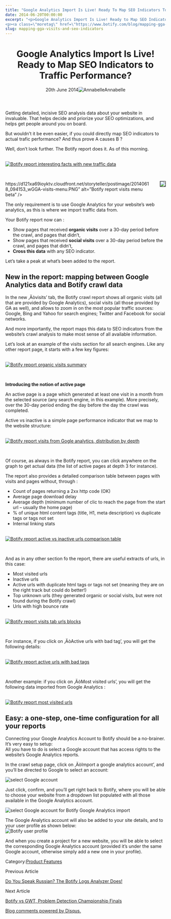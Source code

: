 ```yaml
---
title: "Google Analytics Import Is Live! Ready To Map SEO Indicators To Traffic Performance?"
date: 2014-06-20T00:00:00
excerpt: "<p>Google Analytics Import Is Live! Ready to Map SEO Indicators to Traffic Performance? 20th June 2014Annabelle Getting detailed, incisive SEO analysis data about your website in invaluable. That helps decide and priorize your SEO optimizations, and helps get people around you on board. But wouldn&#8217;t it be even easier, if you could directly map SEO&hellip; </p>
<p><a class=\"moretag\" href=\"https://www.botify.com/blog/mapping-gga-visits-and-seo-indicators\">Read the full article</a></p>"
slug: mapping-gga-visits-and-seo-indicators
---
```


<header class="text-center">
<h1 class="font-internacional font-regular normal text-header-one leading-header-one text-typography-accent-2">Google Analytics Import Is Live! Ready to Map SEO Indicators to Traffic Performance?</h1>
<div class="flex items-center justify-center my-3"><span class="mr-1 font-internacional font-regular normal text-base leading-none text-typography-primary-lighter">20th June 2014</span><img decoding="async" alt="Annabelle" class="rounded-full w-10 h-10" src="//images.ctfassets.net/tp56mevc46jo/2fCkDEsbiQSWGIkcWs40mG/e548033eda97a957ca690bdc814ed048/HS-PNG-100x100-Annabelle_Bouard.png"><span class="ml-1 font-internacional font-regular normal text-base leading-none text-typography-primary">Annabelle</span></div>
</header>
<p><span class="font-roboto font-regular normal text-base leading-none Markdown__Container"></span></p>
<p>Getting detailed, incisive SEO analysis data about your website in invaluable. That helps decide and priorize your SEO optimizations, and helps get people around you on board.</p>
<p>But wouldn&#8217;t it be even easier, if you could directly map SEO indicators to actual trafic performance? And thus prove A causes B ?</p>
<p>Well, don&#8217;t look further. The Botify report does it. As of this morning.</p>
<p><a href="https://gm01botify.wpengine.com/wp-content/uploads/2020/01/20140619_092402_wGGA-interesting-facts.png" target="blank" rel="noopener noreferrer"><br />
<img decoding="async" alt="Botify report interesting facts with new traffic data" src="https://gm01botify.wpengine.com/wp-content/uploads/2020/01/20140619_092402_wGGA-interesting-facts.png" style="align: center"></a></p>
<p><a href="https://gm01botify.wpengine.com/wp-content/uploads/2020/01/20140619_092402_wGGA-interesting-facts.png" target="blank" rel="noopener noreferrer"><br />
</a><a href="https://gm01botify.wpengine.com/wp-content/uploads/2020/01/20140619_092402_wGGA-interesting-facts.png" target="blank" rel="noopener noreferrer"></a></p>
<p><img decoding="async" style="float: right; margin:0px 0px 0px 30px; border:solid 1px black;
" src="<a href=" https:="" d121xa69ioyktv.cloudfront.net="" storyteller="" postimage="" 20140618_094153_wgga-visits-menu.png%22"="">https://d121xa69ioyktv.cloudfront.net/storyteller/postimage/20140618_094153_wGGA-visits-menu.PNG&#8221; alt=&#8221;Botify report visits menu beta&#8221; /&gt;</p>
<p>The only requirement is to use Google Analytics for your website&#8217;s web analytics,  as this is where we import traffic data from.</p>
<p>Your Botify report now can :</p>
<ul>
<li>Show pages that received <strong>organic visits</strong> over a 30-day period before the crawl, and pages that didn&#8217;t,</li>
<li>Show pages that received <strong>social visits</strong> over a 30-day period before the crawl, and pages that didn&#8217;t,</li>
<li><strong>Cross this data</strong> with any SEO indicator.</li>
</ul>
<p>Let&#8217;s take a peak at what&#8217;s been added to the report.</p>
<h2 id="new-in-the-report-mapping-between-google-analytics-data-and-botify-crawl-data">New in the report: mapping between Google Analytics data and Botify crawl data</h2>
<p>In the new ‚Äòvisits&#8217; tab, the Botify crawl report shows all organic visits (all that are provided by Google Analytics), social visits (all those provided by GA as well), and allows to zoom in on the most popular traffic sources: Google, Bing and Yahoo for search engines; Twitter and Facebook for social networks.</p>
<p>And more importantly, the report maps this data to SEO indicators from the website&#8217;s crawl analysis to make most sense of all available information.</p>
<p>Let&#8217;s look at an example of the visits section for all search engines. Like any other report page, it starts with a few key figures:</p>
<p><a href="https://gm01botify.wpengine.com/wp-content/uploads/2020/01/20140619_085943_wGGA-visits-summary.png" target="blank" rel="noopener noreferrer"><br />
<img decoding="async" alt="Botify report organic visits summary" src="https://gm01botify.wpengine.com/wp-content/uploads/2020/01/20140619_085943_wGGA-visits-summary.png" style="align: center"></a></p>
<p><a href="https://gm01botify.wpengine.com/wp-content/uploads/2020/01/20140619_085943_wGGA-visits-summary.png" target="blank" rel="noopener noreferrer"><br />
</a><a href="https://gm01botify.wpengine.com/wp-content/uploads/2020/01/20140619_085943_wGGA-visits-summary.png" target="blank" rel="noopener noreferrer"></a></p>
<p><strong>Introducing the notion of active page</strong></p>
<p>An active page is a page which generated at least one visit in a month from the selected source (any search engine, in this example). More precisely, over the 30-day period ending the day before the day the crawl was completed.</p>
<p>Active vs inactive is a simple page performance indicator that we map to the website structure:</p>
<p><a href="https://gm01botify.wpengine.com/wp-content/uploads/2020/01/20140619_085943_wGGA-visits-distribution.png" target="blank" rel="noopener noreferrer"><br />
<img decoding="async" alt="Botify report visits from Gogle analytics, distribution by depth" src="https://gm01botify.wpengine.com/wp-content/uploads/2020/01/20140619_085943_wGGA-visits-distribution.png" style="align: center"></a></p>
<p><a href="https://gm01botify.wpengine.com/wp-content/uploads/2020/01/20140619_085943_wGGA-visits-distribution.png" target="blank" rel="noopener noreferrer"><br />
</a><a href="https://gm01botify.wpengine.com/wp-content/uploads/2020/01/20140619_085943_wGGA-visits-distribution.png" target="blank" rel="noopener noreferrer"></a></p>
<p>Of course, as always in the Botify report, you can click anywhere on the graph to get actual data (the list of active pages at depth 3 for instance).</p>
<p>The report also provides a detailed comparison table between pages with visits and pages without, through :</p>
<ul>
<li>Count of pages returning a 2xx http code (OK)</li>
<li>Average page download delay</li>
<li>Average depth (minimum number of clic to reach the page from the start url &#8211; usually the home page)</li>
<li>% of unique html content tags (title, H1, meta description) vs duplicate  tags or tags not set</li>
<li>Internal linking stats</li>
</ul>
<p><a href="https://gm01botify.wpengine.com/wp-content/uploads/2020/01/20140619_085943_wGGA-visits-comparison-table.png" target="blank" rel="noopener noreferrer"><br />
<img decoding="async" alt="Botify report active vs inactive urls comparison table" src="https://gm01botify.wpengine.com/wp-content/uploads/2020/01/20140619_085943_wGGA-visits-comparison-table.png" style="align: center"></a></p>
<p><a href="https://gm01botify.wpengine.com/wp-content/uploads/2020/01/20140619_085943_wGGA-visits-comparison-table.png" target="blank" rel="noopener noreferrer"><br />
</a><a href="https://gm01botify.wpengine.com/wp-content/uploads/2020/01/20140619_085943_wGGA-visits-comparison-table.png" target="blank" rel="noopener noreferrer"></a></p>
<p>And as in any other section fo the report, there are useful extracts of urls, in this case:</p>
<ul>
<li>Most visited urls</li>
<li>Inactive urls</li>
<li>Active urls with duplicate html tags or tags not set (meaning they are on the right track but could do better!)</li>
<li>Top unknown urls (they generated organic or social visits, but were not found during the Botify crawl)</li>
<li>Urls with high bounce rate</li>
</ul>
<p><a href="https://gm01botify.wpengine.com/wp-content/uploads/2020/01/20140619_085943_wGGA-visits-urls.png" target="blank" rel="noopener noreferrer"><br />
<img decoding="async" alt="Botify report visits tab urls blocks" src="https://gm01botify.wpengine.com/wp-content/uploads/2020/01/20140619_085943_wGGA-visits-urls.png" style="align: center"></a></p>
<p><a href="https://gm01botify.wpengine.com/wp-content/uploads/2020/01/20140619_085943_wGGA-visits-urls.png" target="blank" rel="noopener noreferrer"><br />
</a><a href="https://gm01botify.wpengine.com/wp-content/uploads/2020/01/20140619_085943_wGGA-visits-urls.png" target="blank" rel="noopener noreferrer"></a></p>
<p>For instance, if you click on ‚ÄòActive urls with bad tag&#8217;, you will get the following details:</p>
<p><a href="https://gm01botify.wpengine.com/wp-content/uploads/2020/01/20140619_085943_wGGA-urls-bad-tags.png" target="blank" rel="noopener noreferrer"><br />
<img decoding="async" alt="Botify report active urls with bad tags" src="https://gm01botify.wpengine.com/wp-content/uploads/2020/01/20140619_085943_wGGA-urls-bad-tags.png" style="align: center"></a></p>
<p><a href="https://gm01botify.wpengine.com/wp-content/uploads/2020/01/20140619_085943_wGGA-urls-bad-tags.png" target="blank" rel="noopener noreferrer"><br />
</a><a href="https://gm01botify.wpengine.com/wp-content/uploads/2020/01/20140619_085943_wGGA-urls-bad-tags.png" target="blank" rel="noopener noreferrer"></a></p>
<p>Another example: if you click on ‚ÄòMost visited urls&#8217;, you will get the following data imported from Google Analytics :</p>
<p><a href="https://gm01botify.wpengine.com/wp-content/uploads/2020/01/20140619_153533_wGGA-most-visited-urls.png" target="blank" rel="noopener noreferrer"><br />
<img decoding="async" alt="Botify report most visited urls" src="https://gm01botify.wpengine.com/wp-content/uploads/2020/01/20140619_153533_wGGA-most-visited-urls.png" style="align: center"></a></p>
<h2 id="easy-a-one-step-one-time-configuration-for-all-your-reports">Easy: a one-step, one-time configuration for all your reports</h2>
<p>Connecting your Google Analytics Account to Botify should be a no-brainer. It&#8217;s very easy to setup:<br />
All you have to do is select a Google account that has access rights to the website&#8217;s Google Analytics reports.</p>
<p>In the crawl setup page, click on ‚ÄòImport a google analytics account&#8217;, and you&#8217;ll be directed to Google to select an account:</p>
<p><img decoding="async" alt="select Google account" src="https://gm01botify.wpengine.com/wp-content/uploads/2020/01/20140620_031525_wGGA-selectGGA-EN.png"></p>
<p>Just click, confirm, and you&#8217;ll get right back to Botify, where you will be able to choose your website from a dropdown list populated with all those available in the Google Analytics account.</p>
<p><img decoding="async" alt="select Google account for Botify Google Analytics import" src="https://gm01botify.wpengine.com/wp-content/uploads/2020/01/20140619_090531_wGGA-select-GGA-accountinBotify.png"></p>
<p>The Google Analytics account will also be added to your site details, and to your user profile as shown below:<br />
<img decoding="async" alt="Botify user profile" src="https://gm01botify.wpengine.com/wp-content/uploads/2020/01/20140618_094153_profile-GGA-auth.png"></p>
<p>And when you create a project for a new website, you will be able to select the corresponding Google Analytics account (provided it&#8217;s under the same Google account, otherwise simply add a new one in your profile).</p>
<div class="tags leading-big border-t border-b border-brand-quaternary-lighter mt-4"><span class="mr-1 font-roboto font-regular normal text-base leading-none">Category:</span><span><a class="uppercase text-typography-accent-1" href="/platform">Product Features</a></span></div>
<footer class="flex justify-center my-5 mx-5">
<div class="mr-1 w-1/2 text-right">
<p><span class="font-internacional font-regular normal text-base leading-none text-typography-primary">Previous Article</span></p>
<p><a class="inline-block mt-2" href="/blog/yandex-logs-analyzer"><span class="font-roboto font-regular normal text-base leading-none text-typography-accent-4">Do You Speak Russian? The Botify Logs Analyzer Does!</span></a></p>
</div>
<div class="ml-1 w-1/2">
<p><span class="font-internacional font-regular normal text-base leading-none text-typography-primary">Next Article</span></p>
<p><a class="inline-block mt-2" href="/blog/investigate-google-webmaster-tools-alerts"><span class="font-roboto font-regular normal text-base leading-none text-typography-accent-4">Botify vs GWT, Problem Detection Championship Finals</span></a></p>
</div>
</footer>
<div shortname="botify" title="Google Analytics Import Is Live! Ready to Map SEO Indicators to Traffic Performance?" url="https://www.botify.com/blog/mapping-GGA-visits-and-SEO-indicators">
<div id="disqus_thread_old"></div>
<p><a class="dsq-brlink" href="http://disqus.com">Blog comments powered by <span class="logo-disqus">Disqus</span>.</a></p>
</div>
